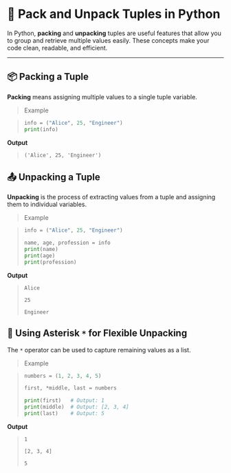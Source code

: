 # 🎁 Pack and Unpack Tuples in Python

In Python, **packing** and **unpacking** tuples are useful features that allow you to group and retrieve multiple values easily. These concepts make your code clean, readable, and efficient.

___

## 📦 Packing a Tuple

**Packing** means assigning multiple values to a single tuple variable.

> Example

>```python
>info = ("Alice", 25, "Engineer")
>print(info)
>```

**Output**

>```
>('Alice', 25, 'Engineer')
>```

## 📤 Unpacking a Tuple

**Unpacking** is the process of extracting values from a tuple and assigning them to individual variables.

> Example

>```python
>info = ("Alice", 25, "Engineer")
>
>name, age, profession = info
>print(name)      
>print(age)        
>print(profession) 
>```

**Output**

>```
>Alice
>
>25
>
>Engineer
>```

## 🌟 Using Asterisk `*` for Flexible Unpacking

The `*` operator can be used to capture remaining values as a list.

> Example

>```python
>numbers = (1, 2, 3, 4, 5)
>
>first, *middle, last = numbers
>
>print(first)   # Output: 1
>print(middle)  # Output: [2, 3, 4]
>print(last)    # Output: 5
>```

**Output**

>```
> 1
>
> [2, 3, 4]
>
> 5
>```